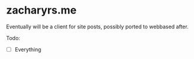 # zacharyrs.me

Eventually will be a client for site posts, possibly ported to webbased after.

Todo:

- [ ] Everything

